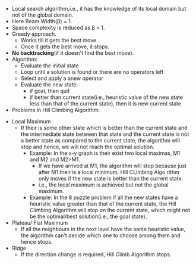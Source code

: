 - Local search algorithm,i.e., it has the knowledge of its local domain but not of the global domain.
- Here Beam Width(β) = 1.
- Space complexity is reduced as β = 1.
- Greedy approach.
  * Works till it gets the best move.
  * Once it gets the best move, it stops.
- **No backtracking**(if it doesn't find the best move).
- Algorithm:
  * Evaluate the initial state
  * Loop until a solution is found or there are no operators left
  * Select and apply a anew operator
  * Evaluate the new state:
      * if goal, then quit
      * if better than current state(i.e., heuristic value of the new state less than that of the current state), then it is new current state
- Problems in Hill Climbing Algorithm:
 * Local Maximum
   * If their is some other state which is better than the current state and the intermediate state between that state and the current state is not a better state as compared to        the current state, the algorithm will stop and hence, we will not reach the optimal solution.
     * Example: In the x-y graph is their exist two local maximas, M1 and M2 and M2>M1.
       * If we have arrived at M1, the algorithm will stop because just after M1 their is a local minimum. Hill CLimbing Algo rithm only moves if the new state is better than            the current state.
       * i.e., the local maximum is achieved but not the global maximum.
     * Example: In the 8 puzzle problem if all the new states have a heuristic value greater than that of the current state, the Hill Climbing Algorithm will stop on the current          state, which might not be the optimal/best solution(i.e., the goal state).
 * Plateau/ Flat Maximum
   * If all the neighbours in the next level have the same heuristic value, the algorithm can't decide which one to choose among them and hence stops.
 * Ridge
   * If the direction change is required, Hill Climb Algorithm stops.
   
